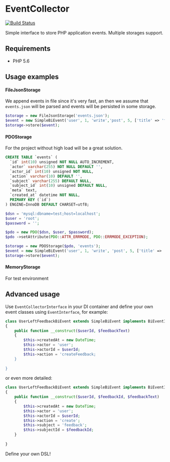 # EventCollector

[![Build Status](https://travis-ci.org/caseycs/php-bi-event-collector.svg?branch=master)](https://travis-ci.org/caseycs/php-bi-event-collector)

Simple interface to store PHP application events. Multiple storages support. 

## Requirements

* PHP 5.6

## Usage examples

#### FileJsonStorage

We append events in file since it's very fast, an then we assume that `events.json` will be parsed and events will be
persisted in some storage.

```php
$storage = new FileJsonStorage('events.json');
$event = new SimpleBiEvent('user', 1, 'write','post', 5, ['title' => 'first post']);
$storage->store($event);
```

#### PDOStorage

For the project without high load will be a great solution.


```sql
CREATE TABLE `events` (
  `id` int(10) unsigned NOT NULL AUTO_INCREMENT,
  `actor` varchar(255) NOT NULL DEFAULT '',
  `actor_id` int(10) unsigned NOT NULL,
  `action` varchar(10) DEFAULT '',
  `subject` varchar(255) DEFAULT NULL,
  `subject_id` int(10) unsigned DEFAULT NULL,
  `meta` text,
  `created_at` datetime NOT NULL,
  PRIMARY KEY (`id`)
) ENGINE=InnoDB DEFAULT CHARSET=utf8;
```

```php
$dsn = 'mysql:dbname=test;host=localhost';
$user = 'root';
$password = '';

$pdo = new PDO($dsn, $user, $password);
$pdo ->setAttribute(PDO::ATTR_ERRMODE, PDO::ERRMODE_EXCEPTION);

$storage = new PDOStorage($pdo, 'events');
$event = new SimpleBiEvent('user', 1, 'write', 'post', 5, ['title' => 'first post']);
$storage->store($event);
```

#### MemoryStorage

For test environment

## Advanced usage

Use `EventCollectorInterface` in your DI container and define your own event classes using `EventInterface`, for example:

```php
class UserLeftFeedbackBiEvent extends SimpleBiEvent implements BiEventInterface
{
    public function __construct($userId, $feedbackText)
    {
        $this->createdAt = new DateTime;
        $this->actor = 'user';
        $this->actorId = $userId;
        $this->action = 'createFeedback;
    }
    
}
```

or even more detailed:

```php
class UserLeftFeedbackBiEvent extends SimpleBiEvent implements BiEventInterface
{
    public function __construct($userId, $feedbackId, $feedbackText)
    {
        $this->createdAt = new DateTime;
        $this->actor = 'user';
        $this->actorId = $userId;
        $this->action = 'create';
        $this->subject = 'feedback';
        $this->subjectId = $feedbackId;
    }
    
}
```

Define your own DSL!
